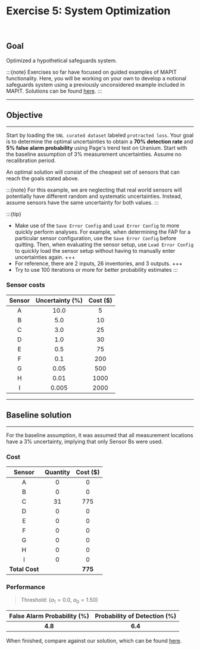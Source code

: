 # Exercise 5: System Optimization

<br>

## Goal

Optimized a hypothetical safeguards system.

:::{note}
Exercises so far have focused on guided examples of MAPIT functionality. Here, you will be working on your own to develop a notional safeguards system using a previously unconsidered example included in MAPIT. Solutions can be found [here](exercise5S.md).
:::




---
## Objective
---

Start by loading the `SNL curated dataset` labeled `protracted loss`. Your goal is to determine the optimal uncertainties to obtain a **70% detection rate** and **5% false alarm probability** using Page's trend test on Uranium. Start with the baseline assumption of 3% measurement uncertainties.  Assume no recalibration period.

An optimal solution will consist of the cheapest set of sensors that can reach the goals stated above.

:::{note}
For this example, we are neglecting that real world sensors will potentially have different random and systematic uncertainties. Instead, assume sensors have the same uncertainty for both values.
:::

:::{tip}
* Make use of the `Save Error Config` and `Load Error Config` to more quickly perform analyses. For example, when determining the FAP for a particular sensor configuration, use the `Save Error Config` before quitting. Then, when evaluating the sensor setup, use `Load Error Config` to quickly load the sensor setup without having to manually enter uncertainties again.
+++
* For reference, there are 2 inputs, 26 inventories, and 3 outputs.
+++
* Try to use 100 iterations or more for better probability estimates
:::




### Sensor costs



| Sensor | Uncertainty (%) | Cost ($) |
|:---:|:---:|:---:|
| A | 10.0 | 5 |
| B | 5.0 | 10 |
| C | 3.0 | 25 |
| D | 1.0 | 30 |
| E | 0.5 | 75 |
| F | 0.1 | 200 |
| G | 0.05 | 500 |
| H | 0.01 | 1000 |
| I | 0.005 | 2000 |

---
## Baseline solution
---

For the baseline assumption, it was assumed that all measurement locations have a 3% uncertainty, implying that only Sensor Bs were used.


### Cost

| Sensor | Quantity | Cost ($) |
|:---:|:---:|:---:|
| A | 0 | 0 |
| B | 0 | 0 |
| C | 31 | 775 |
| D | 0 | 0 |
| E | 0 | 0 |
| F | 0 | 0 |
| G | 0 | 0 |
| H | 0 | 0 |
| I | 0 | 0 |
| **Total Cost** | | **775** |




### Performance

>Threshold: ($a_1 = 0.0$, $a_0 = 1.50$)

| False Alarm Probability (%) | Probability of Detection (%) |
|:---:|:---:|
| **4.8** | **6.4** |


When finished, compare against our solution, which can be found [here](exercise5S.md).